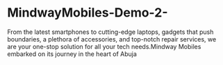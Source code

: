 # MindwayMobiles-Demo-2-
From the latest smartphones to cutting-edge laptops, gadgets that push boundaries, a plethora of accessories, and top-notch repair services, we are your one-stop solution for all your tech needs.Mindway Mobiles embarked on its journey in the heart of Abuja
